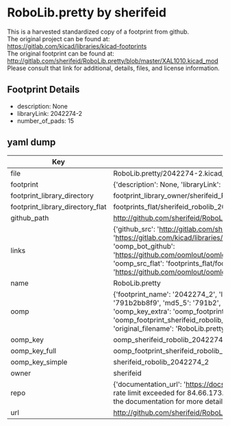 # RoboLib.pretty by sherifeid  
This is a harvested standardized copy of a footprint from github.  
The original project can be found at:  
https://gitlab.com/kicad/libraries/kicad-footprints  
The original footprint can be found at:
http://gitlab.com/sherifeid/RoboLib.pretty/blob/master/XAL1010.kicad_mod
Please consult that link for additional, details, files, and license information.  
## Footprint Details
* description: None  
* libraryLink: 2042274-2  
* number_of_pads: 15  
## yaml dump  
| Key | Value |  
| --- | --- |  
| file | RoboLib.pretty/2042274-2.kicad_mod |  
| footprint | {'description': None, 'libraryLink': '2042274-2', 'number_of_pads': 15} |  
| footprint_library_directory | footprint_library_owner/sherifeid_RoboLib.pretty |  
| footprint_library_directory_flat | footprints_flat/sherifeid_robolib_2042274_2/working |  
| github_path | http://github.com/sherifeid/RoboLib.pretty/blob/master/2042274-2.kicad_mod |  
| links | {'github_src': 'http://gitlab.com/sherifeid/RoboLib.pretty/blob/master/XAL1010.kicad_mod', 'github_src_repo': 'https://gitlab.com/kicad/libraries/kicad-footprints', 'oomp_bot': 'footprints/sherifeid_robolib_2042274_2/working', 'oomp_bot_github': 'https://github.com/oomlout/oomlout_oomp_footprint_bot/tree/main/footprints/sherifeid_robolib_2042274_2/working', 'oomp_src_flat': 'footprints_flat/footprints_flat/sherifeid_robolib_2042274_2/working', 'oomp_src_flat_github': 'https://github.com/oomlout/oomlout_oomp_footprint_src/tree/main/footprints_flat/sherifeid_robolib_2042274_2/working'} |  
| name | RoboLib.pretty |  
| oomp | {'footprint_name': '2042274_2', 'library_name': 'robolib', 'md5': '791b2bb8f9552eeefe8d9f48ff144c20', 'md5_10': '791b2bb8f9', 'md5_5': '791b2', 'md5_6': '791b2b', 'oomp_key': 'oomp_sherifeid_robolib_2042274_2', 'oomp_key_extra': 'oomp_footprint_sherifeid_robolib_2042274_2', 'oomp_key_full': 'oomp_footprint_sherifeid_robolib_2042274_2_791b2b', 'oomp_key_simple': 'sherifeid_robolib_2042274_2', 'original_filename': 'RoboLib.pretty/2042274-2.kicad_mod', 'owner_name': 'sherifeid'} |  
| oomp_key | oomp_sherifeid_robolib_2042274_2 |  
| oomp_key_full | oomp_footprint_sherifeid_robolib_2042274_2 |  
| oomp_key_simple | sherifeid_robolib_2042274_2 |  
| owner | sherifeid |  
| repo | {'documentation_url': 'https://docs.github.com/rest/overview/resources-in-the-rest-api#rate-limiting', 'message': "API rate limit exceeded for 84.66.173.59. (But here's the good news: Authenticated requests get a higher rate limit. Check out the documentation for more details.)"} |  
| url | http://github.com/sherifeid/RoboLib.pretty |  

